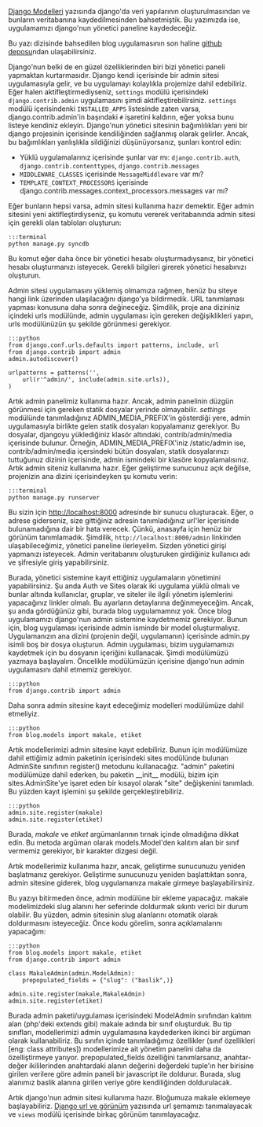 <!--
.. date: 2011/08/07 20:21:00
.. description: Django'da yönetici (admin) sayfaları nasıl oluşuturulur? Uygulamalar yönetici paneline nasıl kaydedilir? Django yönetici panelinde otomatik alan doldurma nasıl yapılır?
.. slug: yonetici-paneli
.. title: Django ile Blog Geliştirme - Yönetici Paneli
-->


[Django Modelleri](uygulama-modeller.html) yazısında django'da veri yapılarının
oluşturulmasından ve bunların veritabanına kaydedilmesinden bahsetmiştik. Bu yazımızda
ise, uygulamamızı django'nun yönetici paneline kaydedeceğiz. <!-- TEASER_END -->

Bu yazı dizisinde bahsedilen blog uygulamasının son haline [github
deposu][]ndan ulaşabilirsiniz.

Django'nun belki de en güzel özelliklerinden biri bizi yönetici paneli
yapmaktan kurtarmasıdır. Django kendi içerisinde bir admin sitesi
uygulamasıyla gelir, ve bu uygulamayı kolaylıkla projemize dahil
edebiliriz. Eğer halen aktifleştirmediyseniz, `settings` modülü
içerisindeki `django.contrib.admin` uygulamasını şimdi
aktifleştirebilirsiniz. `settings` modülü içerisindenki `INSTALLED_APPS`
listesinde zaten varsa, django.contrib.admin'in başındaki `#` işaretini
kaldırın, eğer yoksa bunu listeye kendiniz ekleyin. Django'nun yönetici
sitesinin bağımlılıkları yeni bir django projesinin içerisinde
kendiliğinden sağlanmış olarak gelirler. Ancak, bu bağımlıkları
yanlışlıkla sildiğinizi düşünüyorsanız, şunları kontrol edin:

 - Yüklü uygulamalarınız içerisinde şunlar var mı: `django.contrib.auth`, `django.contrib.contenttypes`, `django.contrib.messages`
 - `MIDDLEWARE_CLASSES` içerisinde `MessageMiddleware` var mı?
 - `TEMPLATE_CONTEXT_PROCESSORS` içerisinde django.contrib.messages.context\_processors.messages var mı?

Eğer bunların hepsi varsa, admin sitesi kullanıma hazır demektir. Eğer
admin sitesini yeni aktifleştirdiyseniz, şu komutu vererek veritabanında
admin sitesi için gerekli olan tabloları oluşturun:

	:::terminal
	python manage.py syncdb

Bu komut eğer daha önce bir yönetici hesabı oluşturmadıysanız, bir
yönetici hesabı oluşturmanızı isteyecek. Gerekli bilgileri girerek
yönetici hesabınızı oluşturun.

Admin sitesi uygulamasını yüklemiş olmamıza rağmen, henüz bu siteye
hangi link üzerinden ulaşılacağını django'ya bildirmedik. URL
tanımlaması yapması konusuna daha sonra değineceğiz. Şimdilik, proje ana
dizininiz içindeki urls modülünde, admin uygulaması için gereken
değişiklikleri yapın, urls modülünüzün şu şekilde görünmesi gerekiyor.

	:::python
	from django.conf.urls.defaults import patterns, include, url
	from django.contrib import admin
	admin.autodiscover()

	urlpatterns = patterns('',
		url(r'^admin/', include(admin.site.urls)),
	)

Artık admin panelimiz kullanıma hazır. Ancak, admin panelinin düzgün
görünmesi için gereken statik dosyalar yerinde olmayabilir. *settings*
modülünde tanımladığınız ADMIN\_MEDIA\_PREFIX'in gösterdiği yere, admin
uygulamasıyla birlikte gelen statik dosyaları kopyalamanız gerekiyor. Bu
dosyalar, djangoyu yüklediğiniz klasör altındaki, contrib/admin/media
içerisinde bulunur. Örneğin, ADMIN\_MEDIA\_PREFIX'iniz /static/admin
ise, contrib/admin/media içersindeki bütün dosyaları, statik
dosyalarınızı tuttuğunuz dizinin içerisinde, admin ismindeki bir klasöre
kopyalamalısınız. Artık admin siteniz kullanıma hazır. Eğer geliştirme
sunucunuz açık değilse, projenizin ana dizini içerisindeyken şu komutu
verin:
	
	:::terminal
	python manage.py runserver

Bu sizin için [http://localhost:8000](http://localhost:8000) adresinde bir sunucu oluşturacak.
Eğer, o adrese giderseniz, size gittiğiniz adresin tanımladığınız
url'ler içerisinde bulunamadığına dair bir hata verecek. Çünkü, anasayfa
için henüz bir görünüm tanımlamadık. Şimdilik,
`http://localhost:8000/admin` linkinden ulaşabileceğimiz, yönetici
paneline ilerleyelim. Sizden yönetici girişi yapmanızı isteyecek. Admin
veritabanını oluşturuken girdiğiniz kullanıcı adı ve şifresiyle giriş
yapabilirsiniz.

Burada, yönetici sistemine kayıt ettiğiniz uygulamaların yönetimini
yapabilirsiniz. Şu anda Auth ve Sites olarak iki uygulama yüklü olmalı
ve bunlar altında kullanıclar, gruplar, ve siteler ile ilgili yönetim
işlemlerini yapacağınız linkler olmalı. Bu ayarların detaylarına
değinmeyeceğim. Ancak, şu anda gördüğünüz gibi, burada blog uygulamamnız
yok. Önce blog uygulamamızı django'nun admin sistemine kaydetmemiz
gerekiyor. Bunun için, blog uygulaması içerisinde admin isminde bir
model oluşturmalıyız. Uygulamanızın ana dizini (projenin değil,
uygulamanın) içerisinde admin.py isimli boş bir dosya oluşturun. Admin
uygulaması, bizim uygulamamızı kaydetmek için bu dosyanın içeriğini
kullanacak. Şimdi modülümüzü yazmaya başlayalım. Öncelikle modülümüzün
içerisine django'nun admin uygulamasını dahil etmemiz gerekiyor.

	:::python
	from django.contrib import admin

Daha sonra admin sitesine kayıt edeceğimiz modelleri modülümüze dahil
etmeliyiz.

	:::python
	from blog.models import makale, etiket

Artık modellerimizi admin sitesine kayıt edebiliriz. Bunun için
modülümüze dahil ettiğimiz admin paketinin içerisindeki sites modülünde
bulunan AdminSite sınıfının register() metodunu kullanacağız. "admin"
paketini modülümüze dahil ederken, bu paketin \_\_init\_\_ modülü, bizim
için sites.AdminSite'ye işaret eden bir kısayol olarak "site"
değişkenini tanımladı. Bu yüzden kayıt işlemini şu şekilde
gerçekleştirebiliriz.

	:::python
	admin.site.register(makale)
	admin.site.register(etiket)

Burada, *makale* ve *etiket* argümanlarının tırnak içinde olmadığına
dikkat edin. Bu metoda argüman olarak models.Model'den kalıtım alan bir
sınıf vermemiz gerekiyor, bir karakter dizgesi değil.

Artık modellerimiz kullanıma hazır, ancak, geliştirme sunucunuzu yeniden
başlatmanız gerekiyor. Geliştirme sunucunuzu yeniden başlattıktan sonra,
admin sitesine giderek, blog uygulamanıza makale girmeye
başlayabilirsiniz.

Bu yazıyı bitirmeden önce, admin modülüne bir ekleme yapacağız. makale
modelimizdeki slug alanını her seferinde doldurmak sıkıntı verici bir
durum olabilir. Bu yüzden, admin sitesinin slug alanlarını otomatik
olarak doldurmasını isteyeceğiz. Önce kodu görelim, sonra açıklamalarını
yapacağım:

	:::python
	from blog.models import makale, etiket
	from django.contrib import admin

	class MakaleAdmin(admin.ModelAdmin):
		prepopulated_fields = {"slug": ("baslik",)}

	admin.site.register(makale,MakaleAdmin)
	admin.site.register(etiket)

Burada admin paketi/uygulaması içerisindeki ModelAdmin sınıfından
kalıtım alan (php'deki extends gibi) makale adında bir sınıf oluşturduk.
Bu tip sınıfları, modellerimizi admin uygulamasına kaydederken ikinci
bir argüman olarak kullanabiliriz. Bu sınıfın içinde tanımladığımız
özellikler (sınıf özellikleri [eng: class attributes]) modellerimize ait
yönetim panelini daha da özelliştirmeye yarıyor. prepopulated\_fields
özelliğini tanımlarsanız, anahtar-değer ikililerinden anahtardaki alanın
değerini değerdeki tuple'ın her birisine girilen verilere göre admin
paneli bir javascript ile doldurur. Burada, slug alanımız baslik alanına
girilen veriye göre kendiliğinden doldurulacak.

Artık django'nun admin sitesi kullanıma hazır. Bloğumuza makale eklemeye
başlayabiliriz. [Django url ve görünüm](url-mapping-ve-views.html) yazısında
url şemamızı tanımalayacak ve `views` modülü içerisinde birkaç görünüm tanımlayacağız.

  [github deposu]: https://github.com/yasar11732/django-blog